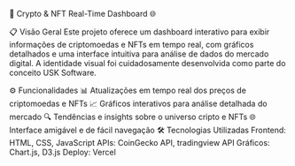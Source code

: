🚀 Crypto & NFT Real-Time Dashboard 🌐

📋 Visão Geral
Este projeto oferece um dashboard interativo para exibir informações de criptomoedas e NFTs em tempo real, 
com gráficos detalhados e uma interface intuitiva para análise de dados do mercado digital. A identidade visual foi cuidadosamente desenvolvida como parte do conceito USK Software.

⚙️ Funcionalidades
📊 Atualizações em tempo real dos preços de criptomoedas e NFTs
📈 Gráficos interativos para análise detalhada do mercado
🔍 Tendências e insights sobre o universo cripto e NFTs
🌐 Interface amigável e de fácil navegação
🛠️ Tecnologias Utilizadas
Frontend: HTML, CSS, JavaScript
APIs: CoinGecko API, tradingview API
Gráficos: Chart.js, D3.js
Deploy: Vercel
